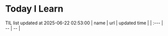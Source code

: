 # Today I Learn 
TIL list updated at 2025-06-22 02:53:00
| name | url | updated time |
| :--- | -- | -- |
